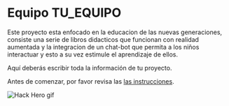 # Equipo TU_EQUIPO

Este proyecto esta enfocado en la educacion de las nuevas generaciones, consiste una serie de libros didacticos  que funcionan con realidad aumentada y la integracion de un chat-bot que permita a los niños interactuar y esto a su vez estimule el aprendizaje de ellos.



Aquí deberás escribir toda la información de tu proyecto.

Antes de comenzar, por favor revisa las [las instrucciones](INSTRUCTIONS.md).

![Hack Hero gif](https://media.giphy.com/media/IbHp2s31XVjCyfGZ5L/giphy.gif)
